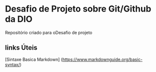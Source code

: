 # Desafio de Projeto sobre Git/Github da DIO
Repositório criado para oDesafio de projeto 

## links Úteis
[Sintaxe Basica Markdown] (https://www.markdownguide.org/basic-syntax/)
